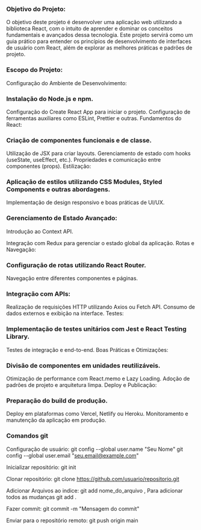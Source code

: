 ### Objetivo do Projeto:

O objetivo deste projeto é desenvolver uma aplicação web utilizando a biblioteca React, com o intuito de aprender e dominar os conceitos fundamentais e avançados dessa tecnologia. Este projeto servirá como um guia prático para entender os princípios de desenvolvimento de interfaces de usuário com React, além de explorar as melhores práticas e padrões de projeto.

### Escopo do Projeto:

Configuração do Ambiente de Desenvolvimento:

### Instalação do Node.js e npm.

Configuração do Create React App para iniciar o projeto.
Configuração de ferramentas auxiliares como ESLint, Prettier e outras.
Fundamentos do React:

### Criação de componentes funcionais e de classe.

Utilização de JSX para criar layouts.
Gerenciamento de estado com hooks (useState, useEffect, etc.).
Propriedades e comunicação entre componentes (props).
Estilização:

### Aplicação de estilos utilizando CSS Modules, Styled Components e outras abordagens.
Implementação de design responsivo e boas práticas de UI/UX.

### Gerenciamento de Estado Avançado:

Introdução ao Context API.

Integração com Redux para gerenciar o estado global da aplicação.
Rotas e Navegação:

### Configuração de rotas utilizando React Router.
 Navegação entre diferentes componentes e páginas.

### Integração com APIs:

Realização de requisições HTTP utilizando Axios ou Fetch API.
Consumo de dados externos e exibição na interface.
Testes:

### Implementação de testes unitários com Jest e React Testing Library.
Testes de integração e end-to-end.
Boas Práticas e Otimizações:

### Divisão de componentes em unidades reutilizáveis.
Otimização de performance com React.memo e Lazy Loading.
Adoção de padrões de projeto e arquitetura limpa.
Deploy e Publicação:

### Preparação do build de produção.
Deploy em plataformas como Vercel, Netlify ou Heroku.
Monitoramento e manutenção da aplicação em produção.

### Comandos git
Configuração de usuário:
git config --global user.name "Seu Nome"
git config --global user.email "seu.email@example.com"

Inicializar repositório:
git init

Clonar repositório:
git clone https://github.com/usuario/repositorio.git

Adicionar Arquivos ao indice:
git add nome_do_arquivo ,
Para adicionar todos as mudanças git add .

Fazer commit:
git commit -m "Mensagem do commit"

Enviar para o repositório remoto:
git push origin main


